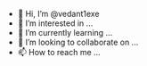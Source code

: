 - 👋 Hi, I’m @vedant1exe
- 👀 I’m interested in ...
- 🌱 I’m currently learning ...
- 💞️ I’m looking to collaborate on ...
- 📫 How to reach me ...

<!---
vedant1exe/vedant1exe is a ✨ special ✨ repository because its `README.md` (this file) appears on your GitHub profile.
You can click the Preview link to take a look at your changes.
--->
